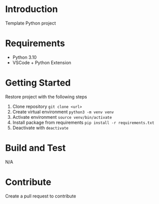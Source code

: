 # Introduction

Template Python project

# Requirements

-   Python 3.10
-   VSCode + Python Extension

# Getting Started

Restore project with the following steps
1.  Clone repository `git clone <url>`
2.  Create virtual environment `python3 -m venv venv`
3.  Activate environment `source venv/bin/activate`
4.  Install package from requirements `pip install -r requirements.txt`
5.  Deactivate with `deactivate`

# Build and Test

N/A

# Contribute

Create a pull request to contribute